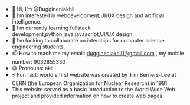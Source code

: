 - 👋 Hi, I’m @Duggineniakhil
- 👀 I’m interested in webdevelopment,UI/UX design and artificial intelligence.
- 🌱 I’m currently learning fullstack development,python,java,javascript,UI/UX design.
- 💞️ I’m looking to collaborate on interships for computer science engineering students.
- 📫 How to reach me my email: duggineniakhil1@gmail.com , my mobile number: 9032855330
- 😄 Pronouns: akii
- ⚡ Fun fact:  world's first website was created by Tim Berners-Lee at CERN (the European Organization for Nuclear Research) in 1991.
-  This website served as a basic introduction to the World Wide Web project and provided information on how to create web pages

<!---
Duggineniakhil/Duggineniakhil is a ✨ special ✨ repository because its `README.md` (this file) appears on your GitHub profile.
You can click the Preview link to take a look at your changes.
--->
